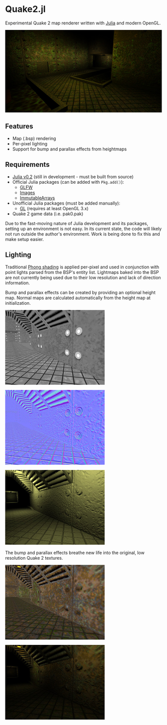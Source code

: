Quake2.jl
=========

Experimental Quake 2 map renderer written with [Julia](http://julialang.org/) and modern OpenGL.

![Screenshot](pics/q2dm7.jpg)

Features
--------

* Map (.bsp) rendering
* Per-pixel lighting
* Support for bump and parallax effects from heightmaps

Requirements
------------

* [Julia v0.2](https://github.com/JuliaLang/julia/) (still in development - must be built from source)
* Official Julia packages (can be added with `Pkg.add()`):
  * [GLFW](https://github.com/jayschwa/GLFW.jl)
  * [Images](https://github.com/timholy/Images.jl)
  * [ImmutableArrays](https://github.com/twadleigh/ImmutableArrays.jl)
* Unofficial Julia packages (must be added manually):
  * [GL](https://github.com/jayschwa/GL.jl) (requires at least OpenGL 3.x)
* Quake 2 game data (i.e. pak0.pak)

Due to the fast-moving nature of Julia development and its packages, setting up an environment is not easy. In its current state, the code will likely not run outside the author's environment. Work is being done to fix this and make setup easier.

Lighting
--------

Traditional [Phong shading](https://en.wikipedia.org/wiki/Phong_shading) is applied per-pixel and used in conjunction with point lights parsed from the BSP's entity list. Lightmaps baked into the BSP are not currently being used due to their low resolution and lack of direction information.

Bump and parallax effects can be created by providing an optional height map. Normal maps are calculated automatically from the height map at initialization.

![Height map](pics/height.jpg)

![Normal map](pics/normal.jpg)

![Bump and parallax](pics/bump_parallax.jpg)

The bump and parallax effects breathe new life into the original, low resolution Quake 2 textures.

![Diffuse](pics/diffuse.jpg)

![Combined effect](pics/combined.jpg)
